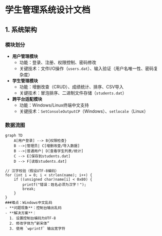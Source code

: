 # 学生管理系统设计文档

## 1. 系统架构
### 模块划分
- **用户管理模块**  
  - 功能：登录、注册、权限控制、密码修改  
  - 关键技术：文件I/O操作（`users.dat`）、输入验证（用户名唯一性、密码复杂度）  
- **学生管理模块**  
  - 功能：增删改查（CRUD）、成绩统计、排序、CSV导入  
  - 关键技术：冒泡排序、二进制文件存储（`students.dat`）  
- **跨平台适配模块**  
  - 功能：Windows/Linux终端中文支持  
  - 关键技术：`SetConsoleOutputCP`（Windows）、`setlocale`（Linux）  

### 数据流图
```mermaid
graph TD
    A[用户登录] --> B{权限检查}
    B -->|管理员| C[增删改查/导入数据]
    B -->|普通用户| D[查看学生列表/统计]
    C --> E[保存到students.dat]
    D --> F[读取students.dat]

// 汉字校验（假设UTF-8编码）
for (int i = 0; i < strlen(name); i++) {
    if ((unsigned char)name[i] < 0x80) {
        printf("错误：姓名必须为汉字！");
        break;
    }
}
###难点：Windows中文乱码
- **问题现象**：控制台输出乱码  
- **解决方案**：  
  1. 设置控制台编码为UTF-8  
  2. 修改字体为“新宋体”  
  3. 使用 `wprintf` 输出宽字符  
